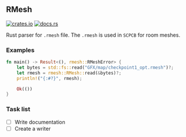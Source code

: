 ## RMesh

[![crates.io](https://img.shields.io/crates/v/rmesh.svg)](https://crates.io/crates/rmesh) [![docs.rs](https://docs.rs/rmesh/badge.svg)](https://docs.rs/rmesh)

Rust parser for `.rmesh` file. The `.rmesh` is used in `SCPCB` for room meshes.

### Examples

```rust
fn main() -> Result<(), rmesh::RMeshError> {
    let bytes = std::fs::read("GFX/map/checkpoint1_opt.rmesh")?;
    let rmesh = rmesh::RMesh::read(&bytes)?;
    println!("{:#?}", rmesh);

    Ok(())
}
```

### Task list

- [ ] Write documentation
- [ ] Create a writer
